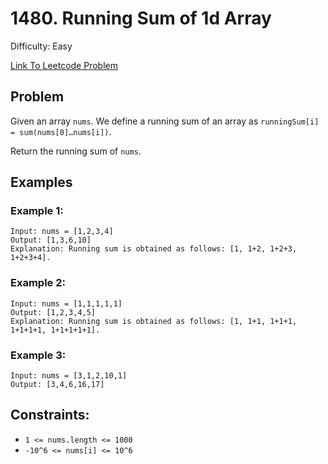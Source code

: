 # 1480. Running Sum of 1d Array
Difficulty: Easy

[Link To Leetcode Problem](https://leetcode.com/problems/running-sum-of-1d-array/)

## Problem
Given an array `nums`. We define a running sum of an array as `runningSum[i] = sum(nums[0]…nums[i])`.

Return the running sum of `nums`.

## Examples
### Example 1:
```
Input: nums = [1,2,3,4]
Output: [1,3,6,10]
Explanation: Running sum is obtained as follows: [1, 1+2, 1+2+3, 1+2+3+4].
```
### Example 2:
```
Input: nums = [1,1,1,1,1]
Output: [1,2,3,4,5]
Explanation: Running sum is obtained as follows: [1, 1+1, 1+1+1, 1+1+1+1, 1+1+1+1+1].
```
### Example 3:
```
Input: nums = [3,1,2,10,1]
Output: [3,4,6,16,17]
```

## Constraints:
- `1 <= nums.length <= 1000`
- `-10^6 <= nums[i] <= 10^6`